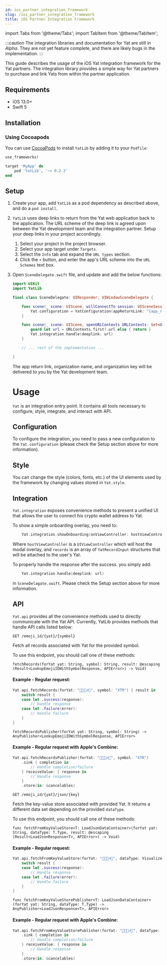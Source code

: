 ```yaml
---
id: ios_partner_integration_framework
slug: /ios_partner_integration_framework
title: iOS Partner Integration Framework
---
```


import Tabs from '@theme/Tabs';
import TabItem from '@theme/TabItem';

:::caution
The integration libraries and documentation for Yat are still in _Alpha_. They are not yet feature complete, and there are likely bugs in the implementation.
:::

This guide describes the usage of the iOS Yat integration framework for the Yat partners. The integration library
provides a simple way for Yat partners to purchase and link Yats from within the partner application.

## Requirements

- iOS 13.0+
- Swift 5

## Installation

### Using Cocoapods

You can use [CocoaPods](http://cocoapods.org/) to install `YatLib` by adding it to your `Podfile`:

```ruby
use_frameworks!

target 'MyApp' do
    pod 'YatLib', '~> 0.2.2'
end
```

## Setup

1. Create your app, add `YatLib` as a pod dependency as described above, and do a `pod install`.

2. `YatLib` uses deep links to return from the Yat web application back to the application. The URL scheme of the deep link is agreed upon between the Yat development team and the integration partner. Setup your deep links in your project accordingly.

    1. Select your project in the project browser.
    2. Select your app target under `Targets`.
    3. Select the `Info` tab and expand the `URL types` section.
    4. Click the `+` button, and enter the app's URL scheme into the `URL Schemes` text box.

3. Open `SceneDelegate.swift` file, and update and add the below functions:

    ```swift
    import UIKit
    import YatLib

    final class SceneDelegate: UIResponder, UIWindowSceneDelegate {

        func scene(_ scene: UIScene, willConnectTo session: UISceneSession, options connectionOptions: UIScene.ConnectionOptions) {
            Yat.configuration = YatConfiguration(appReturnLink: "{app_return_link}", organizationName: "{organization_name}", organizationKey: "{organization_key}")
	    }

        func scene(_ scene: UIScene, openURLContexts URLContexts: Set<UIOpenURLContext>) {
            guard let url = URLContexts.first?.url else { return }
            Yat.integration.handle(deeplink: url)
        }

        // ... rest of the implementation ...

    }
	```

    The app return link, organization name, and organization key will be delivered to you by the Yat development team.

    # Usage

    `Yat` is an integration entry point. It contains all tools necessary to configure, style, integrate, and interact with API.

    ## Configuration

    To configure the integration, you need to pass a new configuration to the `Yat.configuration` (please check the Setup section above for more information).

    ## Style

    You can change the style (colors, fonts, etc.) of the UI elements used by the framework by changing values stored in `Yat.style`.

    ## Integration

    `Yat.integration` exposes convenience methods to present a unified UI that allows the user to connect his crypto wallet address to Yat. 

    To show a simple onboarding overlay, you need to:
    ```swift
	    Yat.integration.showOnboarding(onViewController: hostViewController, records: records)
    ```
    Where `hostViewController` is a `UIViewController` which will host the modal overlay, and `records` is an array of `YatRecordInput` structures that will be attached to the user's Yat.

    To properly handle the response after the success. you simply add:
    ```swift
	    Yat.integration.handle(deeplink: url)
    ```
    in `SceneDelagate.swift`. Please check the Setup section above for more information.

    ## API

    `Yat.api` provides all the convenience methods used to directly communicate with the Yat API. Currently, YatLib provides methods that handle API calls listed below:

    `GET /emoji_id/{yat}/{symbol}`

    Fetch all records associated with Yat for the provided symbol.

    To use this endpoint, you should call one of these methods:

    `fetchRecords(forYat yat: String, symbol: String, result: @escaping (Result<LookupEmojiIDWithSymbolResponse, APIError>) -> Void)`

    #### Example - Regular request:
    ```swift
    Yat.api.fetchRecords(forYat: "👒🍥🍬♐🕌", symbol: "XTR") { result in
        switch result {
        case let .success(response):
            // Handle response
        case let .failure(error):
            // Handle failure
        }
    }
    ```

    `fetchRecordsPublisher(forYat yat: String, symbol: String) -> AnyPublisher<LookupEmojiIDWithSymbolResponse, APIError>`

    #### Example - Regular request with Apple's Combine:
    ```swift       
    Yat.api.fetchRecordsPublisher(forYat: "👒🍥🍬♐🕌", symbol: "XTR")
        .sink { completion in
            // Handle completion/failure
        } receiveValue: { response in
            // Handle response
        }
        .store(in: &cancelables)
    ```

    `GET /emoji_id/{yat}/json/{key}`

    Fetch the key-value store associated with provided Yat. It returns a different data set depending on the provided `dataType`.

    To use this endpoint, you should call one of these methods:

    `func fetchFromKeyValueStore<T: LoadJsonDataContainer>(forYat yat: String, dataType: T.Type, result: @escaping (Result<LoadJsonResponse<T>, APIError>) -> Void)`

    #### Example - Regular request:
    ```swift
    Yat.api.fetchFromKeyValueStore(forYat: "👒🍥🍬♐🕌", dataType: VisualizerFileLocations.self) { result in
        switch result {
        case let .success(response):
            // Handle response
        case let .failure(error):
            // Handle failure
        }
    }
    ```

    `func fetchFromKeyValueStorePublisher<T: LoadJsonDataContainer>(forYat yat: String, dataType: T.Type) -> AnyPublisher<LoadJsonResponse<T>, APIError>`

    #### Example - Regular request with Apple's Combine:
    ```swift
    Yat.api.fetchFromKeyValueStorePublisher(forYat: "👒🍥🍬♐🕌", dataType: VisualizerFileLocations.self)
        .sink { completion in
            // Handle completion/failure
        } receiveValue: { response in
            // Handle response
        }
        .store(in: &cancelables)
    ```